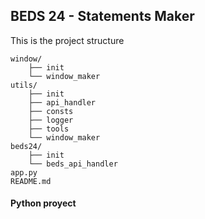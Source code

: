 ## BEDS 24 - Statements Maker ##

This is the project structure

```
window/
    ├── init
    └── window_maker
utils/
    ├── init
    ├── api_handler
    ├── consts
    ├── logger
    ├── tools
    └── window_maker
beds24/
    ├── init
    └── beds_api_handler
app.py
README.md
```

#### Python proyect